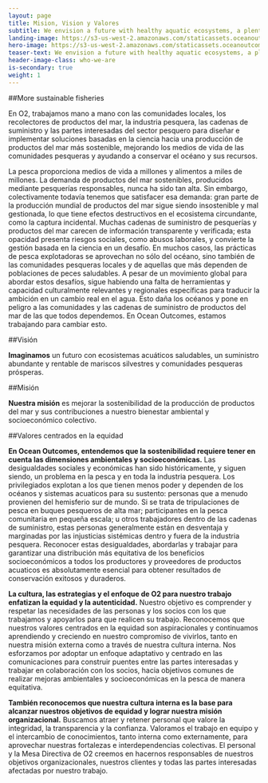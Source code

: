 ```yaml
---
layout: page 
title: Mision, Vision y Valores
subtitle: We envision a future with healthy aquatic ecosystems, a plentiful and profitable wild seafood supply, and thriving fishing communities.
landing-image: https://s3-us-west-2.amazonaws.com/staticassets.oceanoutcomes.org/rollover+images/vision-and-mission-hover.jpg
hero-image: https://s3-us-west-2.amazonaws.com/staticassets.oceanoutcomes.org/hero+photos/visionmissionhero.jpg
teaser-text: We envision a future with healthy aquatic ecosystems, a plentiful and profitable wild seafood supply, and thriving fishing communities.
header-image-class: who-we-are
is-secondary: true
weight: 1
---
```


##More sustainable fisheries

En O2, trabajamos mano a mano con las comunidades locales, los recolectores de productos del mar, la industria pesquera, las cadenas de suministro y las partes interesadas del sector pesquero para diseñar e implementar soluciones basadas en la ciencia hacia una producción de productos del mar más sostenible, mejorando los medios de vida de las comunidades pesqueras y ayudando a conservar el océano y sus recursos.

La pesca proporciona medios de vida a millones y alimentos a miles de millones. La demanda de productos del mar sostenibles, producidos mediante pesquerías responsables, nunca ha sido tan alta. Sin embargo, colectivamente todavía tenemos que satisfacer esa demanda: gran parte de la producción mundial de productos del mar sigue siendo insostenible y mal gestionada, lo que tiene efectos destructivos en el ecosistema circundante, como la captura incidental. Muchas cadenas de suministro de pesquerías y productos del mar carecen de información transparente y verificada; esta opacidad presenta riesgos sociales, como abusos laborales, y convierte la gestión basada en la ciencia en un desafío. En muchos casos, las prácticas de pesca explotadoras se aprovechan no sólo del océano, sino también de las comunidades pesqueras locales y de aquellas que más dependen de poblaciones de peces saludables. A pesar de un movimiento global para abordar estos desafíos, sigue habiendo una falta de herramientas y capacidad culturalmente relevantes y regionales específicas para traducir la ambición en un cambio real en el agua. Esto daña los océanos y pone en peligro a las comunidades y las cadenas de suministro de productos del mar de las que todos dependemos. En Ocean Outcomes, estamos trabajando para cambiar esto.

##Visión

**Imaginamos** un futuro con ecosistemas acuáticos saludables, un suministro abundante y rentable de mariscos silvestres y comunidades pesqueras prósperas.

##Misión

**Nuestra misión** es mejorar la sostenibilidad de la producción de productos del mar y sus contribuciones a nuestro bienestar ambiental y socioeconómico colectivo.

##Valores centrados en la equidad

**En Ocean Outcomes, entendemos que la sostenibilidad requiere tener en cuenta las dimensiones ambientales y socioeconómicas.** Las desigualdades sociales y económicas han sido históricamente, y siguen siendo, un problema en la pesca y en toda la industria pesquera. Los privilegiados explotan a los que tienen menos poder y dependen de los océanos y sistemas acuaticos para su sustento: personas que a menudo provienen del hemisferio sur de mundo. Si se trata de tripulaciones de pesca en buques pesqueros de alta mar; participantes en la pesca comunitaria en pequeña escala; u otros trabajadores dentro de las cadenas de suministro, estas personas generalmente están en desventaja y marginadas por las injusticias sistémicas dentro y fuera de la industria pesquera. Reconocer estas desigualdades, abordarlas y trabajar para garantizar una distribución más equitativa de los beneficios socioeconómicos a todos los productores y proveedores de productos acuaticos es absolutamente esencial para obtener resultados de conservación exitosos y duraderos.

**La cultura, las estrategias y el enfoque de O2 para nuestro trabajo enfatizan la equidad y la autenticidad.** Nuestro objetivo es comprender y respetar las necesidades de las personas y los socios con los que trabajamos y apoyarlos para que realicen su trabajo. Reconocemos que nuestros valores centrados en la equidad son aspiracionales y continuamos aprendiendo y creciendo en nuestro compromiso de vivirlos, tanto en nuestra misión externa como a través de nuestra cultura interna. Nos esforzamos por adoptar un enfoque adaptativo y centrado en las comunicaciones para construir puentes entre las partes interesadas y trabajar en colaboración con los socios, hacia objetivos comunes de realizar mejoras ambientales y socioeconómicas en la pesca de manera equitativa.

**También reconocemos que nuestra cultura interna es la base para alcanzar nuestros objetivos de equidad y lograr nuestra misión organizacional.** Buscamos atraer y retener personal que valore la integridad, la transparencia y la confianza. Valoramos el trabajo en equipo y el intercambio de conocimientos, tanto interna como externamente, para aprovechar nuestras fortalezas e interdependencias colectivas. El personal y la Mesa Directiva de O2 creemos en hacernos responsables de nuestros objetivos organizacionales, nuestros clientes y todas las partes interesadas afectadas por nuestro trabajo.
